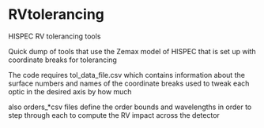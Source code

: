 # RVtolerancing
HISPEC RV tolerancing tools

Quick dump of tools that use the Zemax model of HISPEC that is set up with coordinate breaks for tolerancing

The code requires tol_data_file.csv which contains information about the surface numbers and names of the coordinate breaks used to tweak each optic in the desired axis by how much

also orders_*csv files define the order bounds and wavelengths in order to step through each to compute the RV impact across the detector





